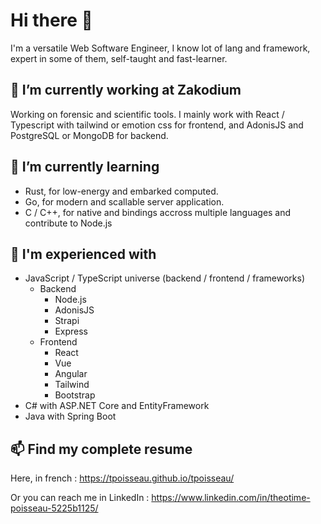 # Hi there 👋

I'm a versatile Web Software Engineer, I know lot of lang and framework, expert in some of them, self-taught and fast-learner.

## 🔭 I’m currently working at Zakodium

Working on forensic and scientific tools.
I mainly work with React / Typescript with tailwind or emotion css for frontend, and AdonisJS and PostgreSQL or MongoDB for backend.

## 🌱 I’m currently learning

- Rust, for low-energy and embarked computed.
- Go, for modern and scallable server application.
- C / C++, for native and bindings accross multiple languages and contribute to Node.js

## 💼 I'm experienced with

- JavaScript / TypeScript universe (backend / frontend / frameworks)
  - Backend
    - Node.js
    - AdonisJS
    - Strapi
    - Express
  - Frontend
    - React
    - Vue
    - Angular
    - Tailwind
    - Bootstrap
- C# with ASP.NET Core and EntityFramework
- Java with Spring Boot

## 📫 Find my complete resume

Here, in french : https://tpoisseau.github.io/tpoisseau/

Or you can reach me in LinkedIn : https://www.linkedin.com/in/theotime-poisseau-5225b1125/

<!--
**tpoisseau/tpoisseau** is a ✨ _special_ ✨ repository because its `README.md` (this file) appears on your GitHub profile.

Here are some ideas to get you started:

- 🔭 I’m currently working on ...
- 🌱 I’m currently learning ...
- 👯 I’m looking to collaborate on ...
- 🤔 I’m looking for help with ...
- 💬 Ask me about ...
- 📫 How to reach me: ...
- 😄 Pronouns: ...
- ⚡ Fun fact: ...
-->
